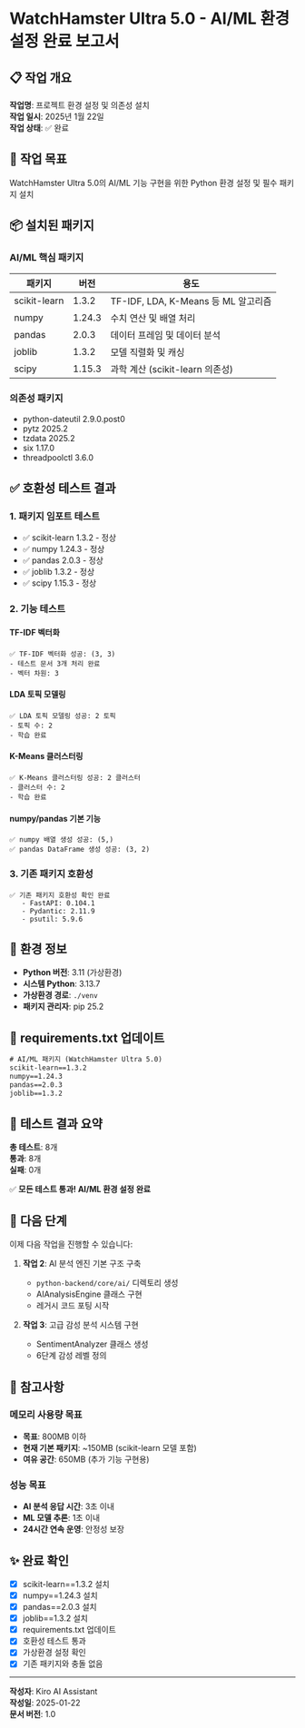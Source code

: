 # WatchHamster Ultra 5.0 - AI/ML 환경 설정 완료 보고서

## 📋 작업 개요

**작업명**: 프로젝트 환경 설정 및 의존성 설치  
**작업 일시**: 2025년 1월 22일  
**작업 상태**: ✅ 완료

## 🎯 작업 목표

WatchHamster Ultra 5.0의 AI/ML 기능 구현을 위한 Python 환경 설정 및 필수 패키지 설치

## 📦 설치된 패키지

### AI/ML 핵심 패키지

| 패키지 | 버전 | 용도 |
|--------|------|------|
| scikit-learn | 1.3.2 | TF-IDF, LDA, K-Means 등 ML 알고리즘 |
| numpy | 1.24.3 | 수치 연산 및 배열 처리 |
| pandas | 2.0.3 | 데이터 프레임 및 데이터 분석 |
| joblib | 1.3.2 | 모델 직렬화 및 캐싱 |
| scipy | 1.15.3 | 과학 계산 (scikit-learn 의존성) |

### 의존성 패키지

- python-dateutil 2.9.0.post0
- pytz 2025.2
- tzdata 2025.2
- six 1.17.0
- threadpoolctl 3.6.0

## ✅ 호환성 테스트 결과

### 1. 패키지 임포트 테스트
- ✅ scikit-learn 1.3.2 - 정상
- ✅ numpy 1.24.3 - 정상
- ✅ pandas 2.0.3 - 정상
- ✅ joblib 1.3.2 - 정상
- ✅ scipy 1.15.3 - 정상

### 2. 기능 테스트

#### TF-IDF 벡터화
```
✅ TF-IDF 벡터화 성공: (3, 3)
- 테스트 문서 3개 처리 완료
- 벡터 차원: 3
```

#### LDA 토픽 모델링
```
✅ LDA 토픽 모델링 성공: 2 토픽
- 토픽 수: 2
- 학습 완료
```

#### K-Means 클러스터링
```
✅ K-Means 클러스터링 성공: 2 클러스터
- 클러스터 수: 2
- 학습 완료
```

#### numpy/pandas 기본 기능
```
✅ numpy 배열 생성 성공: (5,)
✅ pandas DataFrame 생성 성공: (3, 2)
```

### 3. 기존 패키지 호환성
```
✅ 기존 패키지 호환성 확인 완료
   - FastAPI: 0.104.1
   - Pydantic: 2.11.9
   - psutil: 5.9.6
```

## 🔧 환경 정보

- **Python 버전**: 3.11 (가상환경)
- **시스템 Python**: 3.13.7
- **가상환경 경로**: `./venv`
- **패키지 관리자**: pip 25.2

## 📝 requirements.txt 업데이트

```txt
# AI/ML 패키지 (WatchHamster Ultra 5.0)
scikit-learn==1.3.2
numpy==1.24.3
pandas==2.0.3
joblib==1.3.2
```

## 🎉 테스트 결과 요약

**총 테스트**: 8개  
**통과**: 8개  
**실패**: 0개  

✅ **모든 테스트 통과! AI/ML 환경 설정 완료**

## 🚀 다음 단계

이제 다음 작업을 진행할 수 있습니다:

1. **작업 2**: AI 분석 엔진 기본 구조 구축
   - `python-backend/core/ai/` 디렉토리 생성
   - AIAnalysisEngine 클래스 구현
   - 레거시 코드 포팅 시작

2. **작업 3**: 고급 감성 분석 시스템 구현
   - SentimentAnalyzer 클래스 생성
   - 6단계 감성 레벨 정의

## 📌 참고사항

### 메모리 사용량 목표
- **목표**: 800MB 이하
- **현재 기본 패키지**: ~150MB (scikit-learn 모델 포함)
- **여유 공간**: 650MB (추가 기능 구현용)

### 성능 목표
- **AI 분석 응답 시간**: 3초 이내
- **ML 모델 추론**: 1초 이내
- **24시간 연속 운영**: 안정성 보장

## ✨ 완료 확인

- [x] scikit-learn==1.3.2 설치
- [x] numpy==1.24.3 설치
- [x] pandas==2.0.3 설치
- [x] joblib==1.3.2 설치
- [x] requirements.txt 업데이트
- [x] 호환성 테스트 통과
- [x] 가상환경 설정 확인
- [x] 기존 패키지와 충돌 없음

---

**작성자**: Kiro AI Assistant  
**작성일**: 2025-01-22  
**문서 버전**: 1.0
